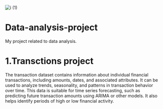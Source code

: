 ![i (1)](https://github.com/user-attachments/assets/c8155e4d-684b-43e4-82ca-b57564a2c61c)
# Data-analysis-project
My project related to data analysis.
# 1.Transctions project
The transaction dataset contains information about individual financial transactions, including amounts, dates, and associated attributes. It can be used to analyze trends, seasonality, and patterns in transaction behavior over time. This data is suitable for time series forecasting, such as predicting future transaction amounts using ARIMA or other models. It also helps identify periods of high or low financial activity.
